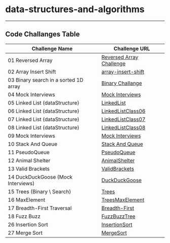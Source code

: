 # data-structures-and-algorithms

---

## Code Challanges Table

| Challenge Name                        | Challenge URL                                            |
|---------------------------------------|----------------------------------------------------------|
| 01 Reversed Array                     | [Reversed Array Challenge](./CodeChallenge01/Main.java)  |
| 02 Array Insert Shift                 | [array-insert-shift](./CodeChallange02/Main.java)        |
| 03 Binary search in a sorted 1D array | [Binary Challange](./CodeChallange03/CodeChallange03.md) |
| 04 Mock Interviews                    | [Mock Interviews](./CodeChallange04/CodeChallange04.md)  |
| 05 Linked List (dataStructure)        | [LinkedList](./LinkedList/LinkedList.md)                 |
| 06 Linked List (dataStructure)        | [LinkedListClass06](./LinkedList/LinkedListClass06.md)   |
| 07 Linked List (dataStructure)        | [LinkedListClass07](./LinkedList/LinkedListClass07.md)   |
| 08 Linked List (dataStructure)        | [LinkedListClass08](./LinkedList/LinkedListClass08.md)   |
| 09 Mock Interviews                    | [Mock Interviews](./LinkedList/LinkedListClass09.md)     |
| 10 Stack And Queue                    | [Stack And Queue](./StackAndQueue/StackAndQueue.md)      |
| 11 PseudoQueue                        | [PseudoQueue](./StackAndQueue/PseudoQueue.md)            |
| 12 Animal Shelter                     | [AnimalShelter](./StackAndQueue/AnimalShelter.md)        |
| 13 Valid Brackets                     | [ValidBrackets](./StackAndQueue/ValidBrackets.md)        |
| 14 DuckDuckGoose (Mock Interviews)    | [DuckDuckGoose](./StackAndQueue/DuckDuckGoose.md)        |
| 15 Trees (Binary \\ Search)           | [Trees](./Trees/Trees.md)                                |
| 16 MaxElement                         | [TreesMaxElement](./Trees/Max.md)                        |
| 17 Breadth-First Traversal            | [Breadth-First](./Trees/breadthFirst.md)                 |
| 18 Fuzz Buzz                          | [FuzzBuzzTree](./Trees/FuzzBuzzTree.md)                  |
| 26 Insertion Sort                     | [InsertionSort](./InsertionSort/InsertionSort.md)        |
| 27 Merge Sort                         | [MergeSort](./mergeSort/mergeSort.md)                    |